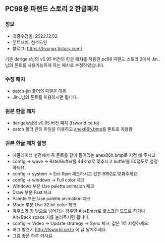 ## PC98용 파랜드 스토리 2 한글패치
### 정보
* 최종수정일: 2022.12.02
* 폰트패치: 천수도인
* 블로그: https://hyunxx.tistory.com/

기존 derlgels님의 v0.95 버전의 한글 패치를 적용한 pc98 파랜드 스토리 2에서 Jin..님의 폰트를 사용가능하게 하는 패치로 수정하였습니다.

### 수정 패치
* patch-jin 폴더의 파일을 이용
* Jin..님의 폰트를 이용하시면 됩니다.

### 원본 한글 패치
* derlgels님의 v0.95 버전 패치 (fsworld.ce.to)
* patch 폴더 안의 파일을 이용하고 [anex86h.bmp](https://github.com/ybaik/pc98-ko-patch/blob/main/patches/Farland%20Story%201/anex86h.bmp)를 폰트로 이용함

### 원본 한글 패치 설명
* 에뮬레이터 설정에서 꼭 폰트를 같이 들어있는 anex86h.bmp로 지정 해 주시고
* config -> wave -> Rate/Buffer를 44Khz로 맞추시고 buffer를 50정도로 설정하세요.
* config -> system -> Ext-Ram 체크하시고 값은 8192로 맞춰주세요.
* config -> windows -> Full color 체크
* Windows 부분 Use palette animaion 체크
* Draw 부분 Fast 체크
* Palette 부분 Use palette animation 체크
* Mode 부분 Use 32 bit color 체크
* 마우스가 창 밖으로 넘어가는 경우엔 Alt+Enter로 풀스크린 모드로 하거나 Alt+Back space 키를 눌러주시면 됩니다.
* config -> Video -> Update strategy -> Sync 체크, 값은 1로 지정하세요.
* 버그 발견시 http://fsworld.ce.to 에 글 남겨주세요.
* 그럼 좋은 하루 되시길.
